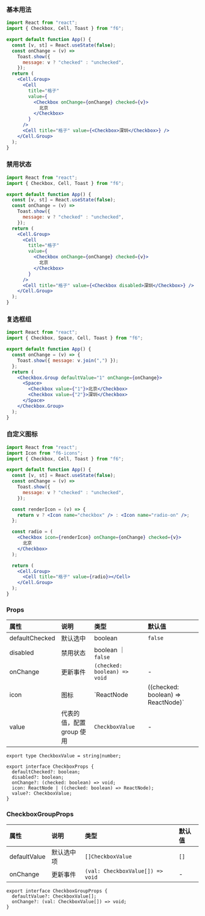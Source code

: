 <div class="block-panel"><h3>基本用法</h3>

```jsx
import React from "react";
import { Checkbox, Cell, Toast } from "f6";

export default function App() {
  const [v, st] = React.useState(false);
  const onChange = (v) =>
    Toast.show({
      message: v ? "checked" : "unchecked",
    });
  return (
    <Cell.Group>
      <Cell
        title="格子"
        value={
          <Checkbox onChange={onChange} checked={v}>
            北京
          </Checkbox>
        }
      />
      <Cell title="格子" value={<Checkbox>深圳</Checkbox>} />
    </Cell.Group>
  );
}
```
</div>

<div class="block-panel"><h3>禁用状态</h3>

```jsx
import React from "react";
import { Checkbox, Cell, Toast } from "f6";

export default function App() {
  const [v, st] = React.useState(false);
  const onChange = (v) =>
    Toast.show({
      message: v ? "checked" : "unchecked",
    });
  return (
    <Cell.Group>
      <Cell
        title="格子"
        value={
          <Checkbox onChange={onChange} checked={v}>
            北京
          </Checkbox>
        }
      />
      <Cell title="格子" value={<Checkbox disabled>深圳</Checkbox>} />
    </Cell.Group>
  );
}
```
</div>

<div class="block-panel"><h3>复选框组</h3>

```jsx
import React from "react";
import { Checkbox, Space, Cell, Toast } from "f6";

export default function App() {
  const onChange = (v) => {
    Toast.show({ message: v.join(",") });
  };
  return (
    <Checkbox.Group defaultValue="1" onChange={onChange}>
      <Space>
        <Checkbox value={"1"}>北京</Checkbox>
        <Checkbox value={"2"}>深圳</Checkbox>
      </Space>
    </Checkbox.Group>
  );
}
```
</div>

<div class="block-panel"><h3>自定义图标</h3>

```jsx
import React from "react";
import Icon from "f6-icons";
import { Checkbox, Cell, Toast } from "f6";

export default function App() {
  const [v, st] = React.useState(false);
  const onChange = (v) =>
    Toast.show({
      message: v ? "checked" : "unchecked",
    });

  const renderIcon = (v) => {
    return v ? <Icon name="checkbox" /> : <Icon name="radio-on" />;
  };

  const radio = (
    <Checkbox icon={renderIcon} onChange={onChange} checked={v}>
      北京
    </Checkbox>
  );

  return (
    <Cell.Group>
      <Cell title="格子" value={radio}></Cell>
    </Cell.Group>
  );
}
```
</div>

### Props

| 属性 | 说明 | 类型 | 默认值 |
| :-  | :- | :- | :- |
| defaultChecked | 默认选中 | boolean | `false` |
| disabled | 禁用状态 | boolean ｜ `false` |
| onChange | 更新事件 | `(checked: boolean) => void` | - |
| icon | 图标 | `ReactNode | ((checked: boolean) => ReactNode)` | 内置 |
| value | 代表的值，配置 group 使用 | `CheckboxValue` | - |

```tsx
export type CheckboxValue = string|number;

export interface CheckboxProps {
  defaultChecked?: boolean;
  disabled?: boolean;
  onChange?: (checked: boolean) => void;
  icon: ReactNode | ((checked: boolean) => ReactNode);
  value?: CheckboxValue;
}
```

### CheckboxGroupProps

| 属性 | 说明 | 类型 | 默认值 |
| :-  | :- | :- | :- |
| defaultValue | 默认选中项 | `[]CheckboxValue` | `[]` |
| onChange | 更新事件 | `(val: CheckboxValue[]) => void` | - |

```tsx
export interface CheckboxGroupProps {
  defaultValue?: CheckboxValue[];
  onChange?: (val: CheckboxValue[]) => void;
}
```